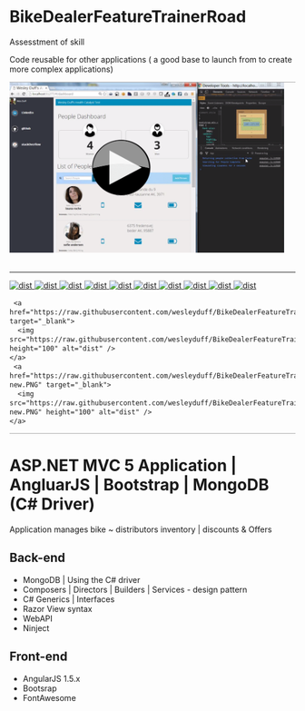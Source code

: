# BikeDealerFeatureTrainerRoad
Assesstment of skill 

Code reusable for other applications ( a good base to launch from to create more complex applications)


<div style="border-top:1px solid #AAA; border-bottom:1px solid #AAA">
   <section style="display:block;">
     <a href="http://recordit.co/XjWHjhSiAu" target="_blank">
      <img src="https://raw.githubusercontent.com/wesleyduff/HealthCatalystTest/master/video.PNG" height="300" alt="Video" />
    </a>
   </section>
   <br/>
   <hr/>
   <section>
   <a href="https://raw.githubusercontent.com/wesleyduff/BikeDealerFeatureTrainerRoad/master/Home.PNG" target="_blank">
      <img src="https://raw.githubusercontent.com/wesleyduff/BikeDealerFeatureTrainerRoad/master/Home.PNG" height="100" alt="dist" />
    </a>
     <a href="https://raw.githubusercontent.com/wesleyduff/BikeDealerFeatureTrainerRoad/master/dist.PNG" target="_blank">
      <img src="https://raw.githubusercontent.com/wesleyduff/BikeDealerFeatureTrainerRoad/master/dist.PNG" height="100" alt="dist" />
    </a>
    <a href="https://raw.githubusercontent.com/wesleyduff/BikeDealerFeatureTrainerRoad/master/dist-2.PNG" target="_blank">
      <img src="https://raw.githubusercontent.com/wesleyduff/BikeDealerFeatureTrainerRoad/master/dist-2.PNG" height="100" alt="dist" />
    </a>
        <a href="https://raw.githubusercontent.com/wesleyduff/BikeDealerFeatureTrainerRoad/master/dist-add.PNG" target="_blank">
      <img src="https://raw.githubusercontent.com/wesleyduff/BikeDealerFeatureTrainerRoad/master/dist-add.PNG" height="100" alt="dist" />
    </a> 
    </a>
    <a href="https://raw.githubusercontent.com/wesleyduff/BikeDealerFeatureTrainerRoad/master/dist-read.PNG" target="_blank">
      <img src="https://raw.githubusercontent.com/wesleyduff/BikeDealerFeatureTrainerRoad/master/dist-read.PNG" height="100" alt="dist" />
    </a>
    <a href="https://raw.githubusercontent.com/wesleyduff/BikeDealerFeatureTrainerRoad/master/dist-add-offer.PNG" target="_blank">
      <img src="https://raw.githubusercontent.com/wesleyduff/BikeDealerFeatureTrainerRoad/master/dist-add-offer.PNG" height="100" alt="dist" />
    </a>
     <a href="https://raw.githubusercontent.com/wesleyduff/BikeDealerFeatureTrainerRoad/master/dist-rec.PNG" target="_blank">
      <img src="https://raw.githubusercontent.com/wesleyduff/BikeDealerFeatureTrainerRoad/master/dist-rec.PNG" height="100" alt="dist" />
    </a>
    <a href="https://raw.githubusercontent.com/wesleyduff/BikeDealerFeatureTrainerRoad/master/dist-update-price.PNG" target="_blank">
      <img src="https://raw.githubusercontent.com/wesleyduff/BikeDealerFeatureTrainerRoad/master/dist-update-price.PNG" height="100" alt="dist" />
    </a>
    <a href="https://raw.githubusercontent.com/wesleyduff/BikeDealerFeatureTrainerRoad/master/discounts.PNG" target="_blank">
      <img src="https://raw.githubusercontent.com/wesleyduff/BikeDealerFeatureTrainerRoad/master/discounts.PNG" height="100" alt="dist" />
    </a>
    <a href="https://raw.githubusercontent.com/wesleyduff/BikeDealerFeatureTrainerRoad/master/discounts.PNG" target="_blank">
      <img src="https://raw.githubusercontent.com/wesleyduff/BikeDealerFeatureTrainerRoad/master/discounts.PNG" height="100" alt="dist" />
    </a>
    
     <a href="https://raw.githubusercontent.com/wesleyduff/BikeDealerFeatureTrainerRoad/master/offers.PNG" target="_blank">
      <img src="https://raw.githubusercontent.com/wesleyduff/BikeDealerFeatureTrainerRoad/master/offers.PNG" height="100" alt="dist" />
    </a>
     <a href="https://raw.githubusercontent.com/wesleyduff/BikeDealerFeatureTrainerRoad/master/offer-new.PNG" target="_blank">
      <img src="https://raw.githubusercontent.com/wesleyduff/BikeDealerFeatureTrainerRoad/master/offer-new.PNG" height="100" alt="dist" />
    </a>
   </section>
</div>

# ASP.NET MVC 5 Application | AngluarJS | Bootstrap | MongoDB (C# Driver)

Application manages bike ~  distributors inventory | discounts & Offers

## Back-end
* MongoDB | Using the C# driver
* Composers | Directors | Builders | Services - design pattern
* C# Generics | Interfaces 
* Razor View syntax
* WebAPI
* Ninject

## Front-end
* AngularJS 1.5.x
* Bootsrap
* FontAwesome


